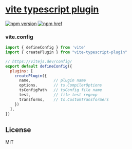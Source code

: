 # [vite typescript plugin](https://www.npmjs.com/package/vite-typescript-plugin)

[![npm version][npm-version-src]][npm-version-href]
[![npm href][standard-js-src]][standard-js-href]

### vite.config
```js
import { defineConfig } from 'vite'
import { createPlugin } from "vite-typescript-plugin"

// https://vitejs.dev/config/
export default defineConfig({
  plugins: [
    createPlugin({
      name,          // plugin name 
      options,       // ts.CompilerOptions 
      tsConfigPath   // tsConfig file name
      test,          // file test regexp 
      transforms,    // ts.CustomTransformers
    })
  ],
}) 
```



## License

MIT

<!-- Refs -->
[standard-js-src]: https://img.shields.io/badge/license-MIT-brightgreen?&style=flat-square
[standard-js-href]: https://github.com/Generalsimus/KIX/blob/master/LICENSE

[npm-version-src]: https://img.shields.io/npm/v/vite-typescript-plugin?&style=flat-square
[npm-version-href]: https://www.npmjs.com/package/vite-typescript-plugin



 
